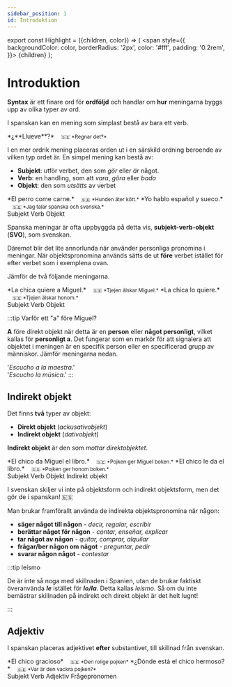 ```yaml
---
sidebar_position: 1
id: Introduktion
---
```


export const Highlight = ({children, color}) => (
  <span
    style={{
      backgroundColor: color,
      borderRadius: '2px',
      color: '#fff',
      padding: '0.2rem',
    }}>
    {children}
  </span>
);

# <Highlight color="var(--highlight)">Introduktion</Highlight>

**Syntax** är ett finare ord för **ordföljd** och handlar om **hur** meningarna byggs upp av olika typer av ord. 

I spanskan kan en mening som simplast bestå av bara ett verb.

<div class="custom-quote">  
*¿**Llueve**?*   
&nbsp;&nbsp;&nbsp;<small>🇸🇪 *Regnar det?*</small>    
</div>

I en mer ordrik mening placeras orden ut i en särskild ordning beroende av vilken typ ordet är. En simpel mening kan bestå av:

- **Subjekt**: utför verbet, den som *gör* eller *är* något.
- **Verb**: en handling, som att *vara*, *göra* eller *bada*
- **Objekt**: den som *utsätts* av verbet

<div class="custom-quote">  
*<span style={{color: 'var(--highlight)'}}>El perro</span> <span style={{color: 'red'}}>come</span> <span style={{color: 'lightseagreen'}}>carne</span>.*   
&nbsp;&nbsp;&nbsp;<small>🇸🇪 *Hunden äter kött.*</small>    
*<span style={{color: 'var(--highlight)'}}>Yo</span> <span style={{color: 'red'}}>hablo</span> <span style={{color: 'lightseagreen'}}>español y sueco</span>.*   
&nbsp;&nbsp;&nbsp;<small>🇸🇪 *Jag talar spanska och svenska.*</small>        
</div>

<div class="subject-box">
  <span class="blue-dot"></span>
  <span class="subject-text">Subjekt</span>
  <span class="red-dot"></span>
  <span class="subject-text">Verb</span>
  <span class="aqua-dot"></span>
  <span class="subject-text">Objekt</span>
</div>

Spanska meningar är ofta uppbyggda på detta vis, **subjekt-verb-objekt** (**SVO**), som svenskan. 

Däremot blir det lite annorlunda när använder personliga pronomina i meningar. När objektspronomina används sätts de ut **före** verbet istället för efter verbet som i exemplena ovan.

Jämför de två följande meningarna.

<div class="custom-quote">  
*<span style={{color: 'var(--highlight)'}}>La chica</span> <span style={{color: 'red'}}>quiere</span> a <span style={{color: 'lightseagreen'}}>Miguel</span>.*   
&nbsp;&nbsp;&nbsp;<small>🇸🇪 *Tjejen älskar Miguel.*</small>    
*<span style={{color: 'var(--highlight)'}}>La chica</span> <span style={{color: 'lightseagreen'}}>lo</span> <span style={{color: 'red'}}>quiere</span>.*   
&nbsp;&nbsp;&nbsp;<small>🇸🇪 *Tjejen älskar honom.*</small>        
</div>

<div class="subject-box">
  <span class="blue-dot"></span>
  <span class="subject-text">Subjekt</span>
  <span class="red-dot"></span>
  <span class="subject-text">Verb</span>
  <span class="aqua-dot"></span>
  <span class="subject-text">Objekt</span>
</div>

:::tip Varför ett "a" före Miguel?

**A** före direkt objekt när detta är en **person** eller **något personligt**, vilket kallas för **personligt a**. Det fungerar som en markör för att signalera att objektet i meningen är en specifik person eller en specificerad grupp av människor. Jämför meningarna nedan.

'*Escucho a la maestra*.'     
'*Escucho la música*.'
:::

## Indirekt objekt

Det finns **två** typer av objekt: 

- **Direkt objekt** (*ackusativobjekt*)
- **Indirekt objekt** (*dativobjekt*)

**Indirekt objekt** är den som *mottar direktobjektet*.

<div class="custom-quote">  
*<span style={{color: 'var(--highlight)'}}>El chico</span> <span style={{color: 'red'}}>da</span> <span style={{color: 'magenta'}}>Miguel</span> <span style={{color: 'lightseagreen'}}>el libro</span>.*   
&nbsp;&nbsp;&nbsp;<small>🇸🇪 *Pojken ger Miguel boken.*</small>    
*<span style={{color: 'var(--highlight)'}}>El chico</span> <span style={{color: 'magenta'}}>le</span> <span style={{color: 'red'}}>da</span> <span style={{color: 'lightseagreen'}}>el libro</span>.*   
&nbsp;&nbsp;&nbsp;<small>🇸🇪 *Pojken ger honom boken.*</small>       
</div>

<div class="subject-box">
  <span class="blue-dot"></span>
  <span class="subject-text">Subjekt</span>
  <span class="red-dot"></span>
  <span class="subject-text">Verb</span>
  <span class="aqua-dot"></span>
  <span class="subject-text">Objekt</span>
  <span class="magenta-dot"></span>
  <span class="subject-text">Indirekt objekt</span>
</div>

I svenskan skiljer vi inte på objektsform och indirekt objektsform, men det gör de i spanskan! 🇪🇸

Man brukar framförallt använda de indirekta objektspronomina när någon:

- **säger något till någon** - *decir, regalar, escribir*
- **berättar något för någon** - *contar, enseñar, explicar*
- **tar något av någon** - *quitar, comprar, alquilar*
- **frågar/ber någon om något** - *preguntar, pedir*
- **svarar någon något** - *contestar*

:::tip leísmo

De är inte så noga med skillnaden i Spanien, utan de brukar faktiskt överanvända ***le*** istället för ***lo/la***. Detta kallas *leísmo*. Så om du inte bemästrar skillnaden på indirekt och direkt objekt är det helt lugnt!

:::

## Adjektiv

I spanskan placeras adjektivet **efter** substantivet, till skillnad från svenskan.

<div class="custom-quote">  
*<span style={{color: 'var(--highlight)'}}>El chico</span> <span style={{color: 'lightseagreen'}}>gracioso</span>*   
&nbsp;&nbsp;&nbsp;<small>🇸🇪 *Den rolige pojken*</small>    
*¿<span style={{color: 'magenta'}}>Dónde</span> <span style={{color: 'red'}}>está</span> <span style={{color: 'var(--highlight)'}}>el chico</span> <span style={{color: 'lightseagreen'}}>hermoso</span>?*   
&nbsp;&nbsp;&nbsp;<small>🇸🇪 *Var är den vackra pojken?*</small>       
</div>

<div class="subject-box">
  <span class="blue-dot"></span>
  <span class="subject-text">Subjekt</span>
  <span class="red-dot"></span>
  <span class="subject-text">Verb</span>
  <span class="aqua-dot"></span>
  <span class="subject-text">Adjektiv</span>
  <span class="magenta-dot"></span>
  <span class="subject-text">Frågepronomen</span>
</div>

